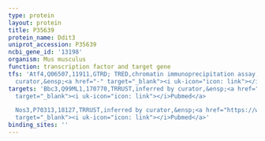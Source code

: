 ```yaml
---
type: protein
layout: protein
title: P35639
protein_name: Ddit3
uniprot_accession: P35639
ncbi_gene_id: '13198'
organism: Mus musculus
function: transcription factor and target gene
tfs: 'Atf4,Q06507,11911,GTRD; TRED,chromatin immunoprecipitation assay; inferred by
  curator,&ensp;<a href="-" target="_blank"><i uk-icon="icon: link"></i>Pubmed</a>'
targets: 'Bbc3,Q99ML1,170770,TRRUST,inferred by curator,&ensp;<a href="https://www.ncbi.nlm.nih.gov/pubmed/?term=21159964%5Buid%5D"
  target="_blank"><i uk-icon="icon: link"></i>Pubmed</a>

  Nos3,P70313,18127,TRRUST,inferred by curator,&ensp;<a href="https://www.ncbi.nlm.nih.gov/pubmed/?term=22265908%5Buid%5D"
  target="_blank"><i uk-icon="icon: link"></i>Pubmed</a>'
binding_sites: ''
---
```

